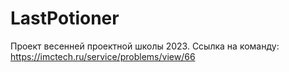 # LastPotioner

Проект весенней проектной школы 2023. Ссылка на команду: https://imctech.ru/service/problems/view/66
